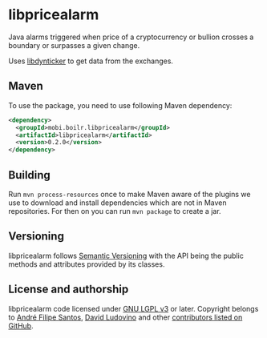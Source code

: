 # libpricealarm

Java alarms triggered when price of a cryptocurrency or bullion crosses a boundary or surpasses a given change.

Uses [libdynticker](https://github.com/andrefbsantos/libdynticker) to get data from the exchanges.

## Maven

To use the package, you need to use following Maven dependency:

```xml
<dependency>
  <groupId>mobi.boilr.libpricealarm</groupId>
  <artifactId>libpricealarm</artifactId>
  <version>0.2.0</version>
</dependency>
```

## Building
Run `mvn process-resources` once to make Maven aware of the plugins we use to download and install dependencies which are not in Maven repositories. For then on you can run `mvn package` to create a jar.

## Versioning
libpricealarm follows [Semantic Versioning](http://semver.org) with the API being the public methods and attributes provided by its classes.

## License and authorship
libpricealarm code licensed under [GNU LGPL v3](/LICENSE) or later. Copyright belongs to [André Filipe Santos](https://github.com/andrefbsantos), [David Ludovino](https://github.com/dllud) and other [contributors listed on GitHub](https://github.com/andrefbsantos/libpricealarm/graphs/contributors).
